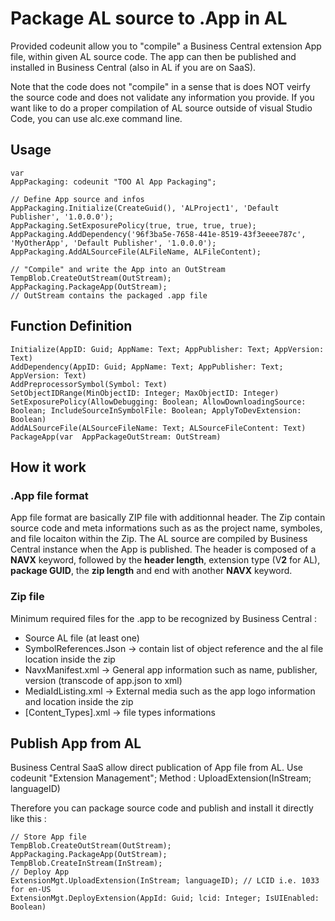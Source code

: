 # Package AL source to .App in AL

Provided codeunit allow you to "compile" a Business Central extension App file, within given AL source code. 
The app can then be published and installed in Business Central (also in AL if you are on SaaS).

Note that the code does not "compile" in a sense that is does NOT veirfy the source code and does not validate any information you provide.
If you want like to do a proper compilation of AL source outside of visual Studio Code, you can use alc.exe command line.

## Usage

    var
    AppPackaging: codeunit "TOO Al App Packaging";
    
    // Define App source and infos
    AppPackaging.Initialize(CreateGuid(), 'ALProject1', 'Default Publisher', '1.0.0.0');
    AppPackaging.SetExposurePolicy(true, true, true, true);
    AppPackaging.AddDependency('96f3ba5e-7658-441e-8519-43f3eeee787c', 'MyOtherApp', 'Default Publisher', '1.0.0.0');
    AppPackaging.AddALSourceFile(ALFileName, ALFileContent);
    
    // "Compile" and write the App into an OutStream
    TempBlob.CreateOutStream(OutStream);
    AppPackaging.PackageApp(OutStream);
    // OutStream contains the packaged .app file

## Function Definition

    Initialize(AppID: Guid; AppName: Text; AppPublisher: Text; AppVersion: Text)
    AddDependency(AppID: Guid; AppName: Text; AppPublisher: Text; AppVersion: Text)
    AddPreprocessorSymbol(Symbol: Text)
    SetObjectIDRange(MinObjectID: Integer; MaxObjectID: Integer)
    SetExposurePolicy(AllowDebugging: Boolean; AllowDownloadingSource: Boolean; IncludeSourceInSymbolFile: Boolean; ApplyToDevExtension: Boolean)
    AddALSourceFile(ALSourceFileName: Text; ALSourceFileContent: Text)
    PackageApp(var  AppPackageOutStream: OutStream)

## How it work



### .App file format

App file format are basically ZIP file with additionnal header.
The Zip contain source code and meta informations such as as the project name, symboles, and file locaiton within the Zip.
The AL source are compiled by Business Central instance when the App is published.
The header is composed of a **NAVX** keyword, followed by the **header length**, extension type (V**2** for AL), **package GUID**, the **zip length** and end with another **NAVX** keyword.

### Zip file

Minimum required files for the .app to be recognized by Business Central :
- Source AL file (at least one)
- SymbolReferences.Json -> contain list of object reference and the al file location inside the zip
- NavxManifest.xml -> General app information such as name, publisher, version (transcode of app.json to xml)
- MediaIdListing.xml -> External media such as the app logo information and location inside the zip
- [Content_Types].xml -> file types informations

## Publish App from AL

Business Central SaaS allow direct publication of App file from AL. 
Use codeunit  "Extension Management";
Method : UploadExtension(InStream; languageID)

Therefore you can package source code and publish and install it directly like this :

    // Store App file  
    TempBlob.CreateOutStream(OutStream);  
    AppPackaging.PackageApp(OutStream);
    TempBlob.CreateInStream(InStream);  
    // Deploy App 
    ExtensionMgt.UploadExtension(InStream; languageID); // LCID i.e. 1033 for en-US
    ExtensionMgt.DeployExtension(AppId: Guid; lcid: Integer; IsUIEnabled: Boolean)


